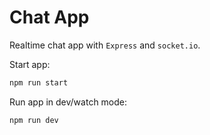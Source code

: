 # Chat App

Realtime chat app with `Express` and `socket.io`.

Start app:

```bash
npm run start
```

Run app in dev/watch mode:
```bash
npm run dev
```